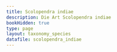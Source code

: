 ```yaml
---
title: Scolopendra indiae
description: Die Art Scolopendra indiae
bookHidden: true
type: page
layout: taxonomy_species
datafile: scolopendra_indiae
---
```


